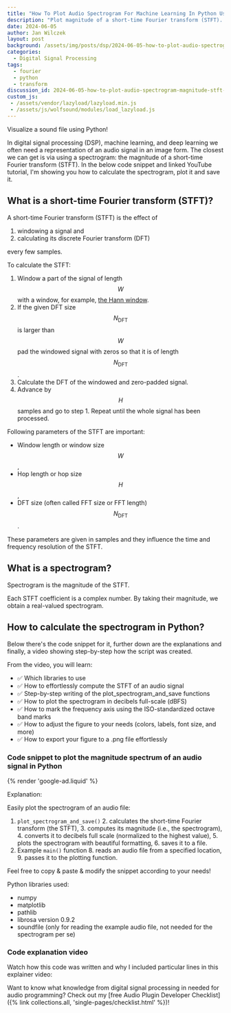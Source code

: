 ```yaml
---
title: "How To Plot Audio Spectrogram For Machine Learning In Python Using Librosa & Matplotlib | Tutorial for Beginners"
description: "Plot magnitude of a short-time Fourier transform (STFT). Ready-to-go code snippet & explainer video show you how to do it in Python"
date: 2024-06-05
author: Jan Wilczek
layout: post
background: /assets/img/posts/dsp/2024-06-05-how-to-plot-audio-spectrogram-for-machine-learning-magnitude-stft-of-audio-signal-with-python-librosa-and-matplotlib/Thumbnail.webp
categories:
  - Digital Signal Processing
tags:
  - fourier
  - python
  - transform
discussion_id: 2024-06-05-how-to-plot-audio-spectrogram-magnitude-stft-of-audio-signal-with-python-librosa-and-matplotlib
custom_js:
 - /assets/vendor/lazyload/lazyload.min.js
 - /assets/js/wolfsound/modules/load_lazyload.js
---
```

Visualize a sound file using Python!

In digital signal processing (DSP), machine learning, and deep learning we often need a representation of an audio signal in an image form. The closest we can get is via using a spectrogram: the magnitude of a short-time Fourier transform (STFT). In the below code snippet and linked YouTube tutorial, I'm showing you how to calculate the spectrogram, plot it and save it.

## What is a short-time Fourier transform (STFT)?

A short-time Fourier transform (STFT) is the effect of

1. windowing a signal and
2. calculating its discrete Fourier transform (DFT)

every few samples.

To calculate the STFT:

1. Window a part of the signal of length $$W$$ with a window, for example, [the Hann window](https://en.wikipedia.org/wiki/Hann_function).
2. If the given DFT size $$N_\text{DFT}$$ is larger than $$W$$ pad the windowed signal with zeros so that it is of length $$N_\text{DFT}$$.
3. Calculate the DFT of the windowed and zero-padded signal.
4. Advance by $$H$$ samples and go to step 1. Repeat until the whole signal has been processed.

Following parameters of the STFT are important:

* Window length or window size $$W$$,
* Hop length or hop size $$H$$,
* DFT size (often called FFT size or FFT length) $$N_\text{DFT}$$.

These parameters are given in samples and they influence the time and frequency resolution of the STFT.

## What is a spectrogram?

Spectrogram is the magnitude of the STFT.

Each STFT coefficient is a complex number. By taking their magnitude, we obtain a real-valued spectrogram.

## How to calculate the spectrogram in Python?

Below there's the code snippet for it, further down are the explanations and finally, a video showing step-by-step how the script was created.

From the video, you will learn:

* ✅ Which libraries to use
* ✅ How to effortlessly compute the STFT of an audio signal
* ✅ Step-by-step writing of the plot_spectrogram_and_save functions
* ✅ How to plot the spectrogram in decibels full-scale (dBFS)
* ✅ How to mark the frequency axis using the ISO-standardized octave band marks
* ✅ How to adjust the figure to your needs (colors, labels, font size, and more)
* ✅ How to export your figure to a .png file effortlessly

### Code snippet to plot the magnitude spectrum of an audio signal in Python

<script src="https://gist.github.com/JanWilczek/680c63a2f3710e1ad833d7c8aa8a7250.js"></script>

{% render 'google-ad.liquid' %}

Explanation:

Easily plot the spectrogram of an audio file:

1. `plot_spectrogram_and_save()`
    2.  calculates the short-time Fourier transform (the STFT),
    3.  computes its magnitude (i.e., the spectrogram),
    4.  converts it to decibels full scale (normalized to the highest value),
    5.  plots the spectrogram with beautiful formatting,
    6.  saves it to a file.
7.  Example `main()` function
    8.  reads an audio file from a specified location,
    9.  passes it to the plotting function.

Feel free to copy & paste & modify the snippet according to your needs!

Python libraries used:

* numpy
* matplotlib
* pathlib
* librosa version 0.9.2
* soundfile (only for reading the example audio file, not needed for the spectrogram per se)

### Code explanation video

Watch how this code was written and why I included particular lines in this explainer video:

<!-- TODO -->

Want to know what knowledge from digital signal processing in needed for audio programming? Check out my [free Audio Plugin Developer Checklist]({% link collections.all, 'single-pages/checklist.html' %})!
